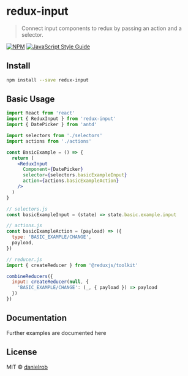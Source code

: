 # redux-input

> Connect input components to redux by passing an action and a selector.

[![NPM](https://img.shields.io/npm/v/redux-input.svg)](https://www.npmjs.com/package/redux-input) [![JavaScript Style Guide](https://img.shields.io/badge/code_style-standard-brightgreen.svg)](https://standardjs.com)

## Install

```bash
npm install --save redux-input
```

## Basic Usage

```jsx
import React from 'react'
import { ReduxInput } from 'redux-input'
import { DatePicker } from 'antd'

import selectors from './selectors'
import actions from './actions'

const BasicExample = () => {
  return (
    <ReduxInput
      Component={DatePicker}
      selector={selectors.basicExampleInput}
      action={actions.basicExampleAction}
    />
  )
}
```

```jsx
// selectors.js
const basicExampleInput = (state) => state.basic.example.input

// actions.js
const basicExampleAction = (payload) => ({
  type: 'BASIC_EXAMPLE/CHANGE',
  payload,
})

// reducer.js
import { createReducer } from '@reduxjs/toolkit'

combineReducers({
  input: createReducer(null, {
    'BASIC_EXAMPLE/CHANGE': (_, { payload }) => payload
  })
})
```

## Documentation
Further examples are documented here

## License

MIT © [danielrob](https://github.com/danielrob)
